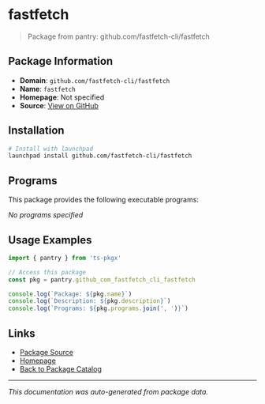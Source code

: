 # fastfetch

> Package from pantry: github.com/fastfetch-cli/fastfetch

## Package Information

- **Domain**: `github.com/fastfetch-cli/fastfetch`
- **Name**: `fastfetch`
- **Homepage**: Not specified
- **Source**: [View on GitHub](https://github.com/pkgxdev/pantry/tree/main/projects/github.com/fastfetch-cli/fastfetch/package.yml)

## Installation

```bash
# Install with launchpad
launchpad install github.com/fastfetch-cli/fastfetch
```

## Programs

This package provides the following executable programs:

*No programs specified*

## Usage Examples

```typescript
import { pantry } from 'ts-pkgx'

// Access this package
const pkg = pantry.github_com_fastfetch_cli_fastfetch

console.log(`Package: ${pkg.name}`)
console.log(`Description: ${pkg.description}`)
console.log(`Programs: ${pkg.programs.join(', ')}`)
```

## Links

- [Package Source](https://github.com/pkgxdev/pantry/tree/main/projects/github.com/fastfetch-cli/fastfetch/package.yml)
- [Homepage](#)
- [Back to Package Catalog](../package-catalog.md)

---

*This documentation was auto-generated from package data.*
